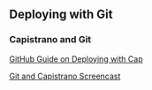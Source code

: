 ## Deploying with Git ##

### Capistrano and Git ###

[GitHub Guide on Deploying with Cap](http://github.com/guides/deploying-with-capistrano)

[Git and Capistrano Screencast](http://www.vimeo.com/369095)